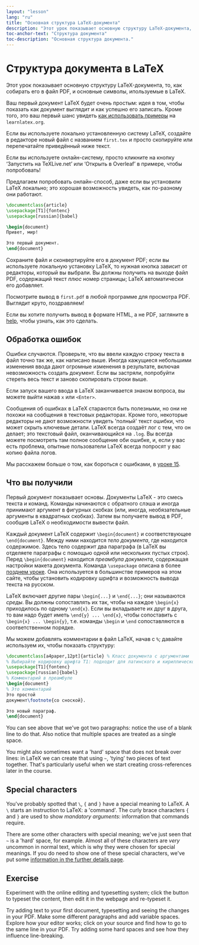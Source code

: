 ```yaml
---
layout: "lesson"
lang: "ru"
title: "Основная структура LaTeX-документа"
description: "Этот урок показывает основную структуру LaTeX-документа, то, как собирать его в файл PDF, и основные символы, ипользуемые в LaTeX."
toc-anchor-text: "Структура документа"
toc-description: "Основная структура документа."
---
```


# Структура документа в LaTeX

<span
  class="summary">Этот урок показывает основную структуру LaTeX-документа, то, как собирать его в файл PDF, и основные символы, ипользуемые в LaTeX.</span>

Ваш первый документ LaTeX будет очень простым: идея в том, чтобы показать
как документ выглядит и как успешно его записать. Кроме того, это ваш первый шанс
увидеть [как использовать примеры](help) на `learnlatex.org`.

Если вы используете локально установленную систему LaTeX, создайте в редакторе новый файл
с названием `first.tex` и просто скопируйте или перепечатайте приведённый ниже текст.

Если вы используете онлайн-систему, просто кликните на кнопку ‘Запустить на TeXLive.net’
или ‘Открыть в Overleaf’ в примере, чтобы попробовать!

<p
  class="hint">Предлагаем попробовать онлайн-способ, даже если вы установили LaTeX локально; это хорошая возможность увидеть, как по-разному они работают.</p>

```latex
\documentclass{article}
\usepackage[T1]{fontenc}
\usepackage[russian]{babel}

\begin{document}
Привет, мир! 

Это первый документ.
\end{document}
```

Сохраните файл и сконвертируйте его в документ PDF; если вы используете локальную
установку LaTeX, то нужная кнопка зависит от редакторы, который вы выбрали.
Вы должны получить на выходе файл PDF, содержащий текст _плюс_ номер
страницы; LaTeX автоматически его добавляет.

Посмотрите вывод в `first.pdf` в любой программе для просмотра PDF.
Выглядит круто, поздравляем!

Если вы хотите получить вывод в формате HTML, а не PDF, загляните в
[help](./help), чтобы узнать, как это сделать.

## Обработка ошибок

Ошибки случаются.
Проверьте, что вы ввели каждую строку текста в файл точно так же, как написано выше.
Иногда кажущиеся небольшими изменения ввода дают огромные изменения в
результате, включая невозможность создать документ.
Если вы застряли, попробуйти стереть весь текст и заново скопировать строки выше.

Если запуск вашего ввода в LaTeX заканчивается знаком вопроса, вы можете выйти
нажав `x` или `<Enter>`.

Сообщения об ошибках в LaTeX стараются быть полезными, но они не похожи на сообщения
в текстовых редакторах. Кроме того, некоторые редакторы не дают возможности увидеть 'полный' текст
ошибки, что может скрыть ключевые детали. LaTeX всегда создаёт лог с тем, что
он делает; это текстовый файл, оканчивающийся на `.log`. Вы всегда можете посмотреть там полное
сообщение оби ошибке, и, если у вас есть проблема, опытные пользователи LaTeX всегда попросят
у вас копию файла логов.

<p
  class="hint">Мы расскажем больше о том, как бороться с ошибками, в <a href="./lesson-15">уроке 15</a>.</p>

## Что вы получили

Первый документ показывает основы.
Документы LaTeX - это смесь текста и команд.
Команды начинаются с обратного слэша
и иногда принимают аргумент в фигурных скобках
(или, иногда, необязательные аргументы в квадратных скобках).
Затем вы получаете вывод в PDF, сообщив LaTeX о необходимости вывести файл.

Каждый документ LaTeX содержит `\begin{document}` и соответствующее
`\end{document}`.
Между ними находится *тело документа*, где находится содержимое.
Здесь тело содержит два параграфа (в LaTeX вы отделяете параграфы
с помощью одной или нескольких пустых строк).
Перед `\begin{document}` находится *преамбула документа*,
содержащая настройки макета документа.
Команда `\usepackage` описана в более [позднем уроке](lesson-06).
Она используется в большинстве примеров на этом сайте, чтобы установить кодировку
шрифта и возможность вывода текста на русском.

LaTeX включает другие пары `\begin{...}` и `\end{...}`; они
называются *среды*.
Вы должны сопоставлять их так, чтобы на каждое `\begin{x}` приходилось по одному `\end{x}`.
Если вы вкладываете их друг в друга, то вам надо будет иметь `\end{y} ... \end{x}`, чтобы
сопоставить с `\begin{x} ... \begin{y}`, т.е. команды `\begin` и `\end` сопоставляются в 
соответственном порядке.

Мы можем добавлять комментарии в файл LaTeX, начав с `%`; давайте используем
их, чтобы показать структуру:

```latex
\documentclass[a4paper,12pt]{article} % Класс документа с аргументами
% Выбирайте кодировку шрифта T1: подходит для латинского и кириллического алфавитов
\usepackage[T1]{fontenc}
\usepackage[russian]{babel}
% Комментарий в преамбуле
\begin{document}
% Это комментарий
Это простой
документ\footnote{со сноской}.

Это новый параграф.
\end{document}
```

You can see above that we've got two paragraphs: notice the use of a blank  line
to do that. Also notice that multiple spaces are treated as a single space.

You might also sometimes want a 'hard' space that does not break over lines: in
LaTeX we can create that using `~`, 'tying' two pieces of text together. That's
particularly useful when we start creating cross-references later in the course.

## Special characters

You've probably spotted that ``\``, `{` and `}` have a special meaning to LaTeX.
A ``\`` starts an instruction to LaTeX: a 'command'. The curly brace characters
 `{` and `}` are used to show _mandatory arguments_: information that commands
 require.

There are some other characters with special meaning; we've just seen that `~`
is a 'hard' space, for example. Almost all of these characters  are _very_
uncommon in normal text, which is why they were chosen for special meanings.
If you do need to show one of these special characters, we've put some
[information in the further details page](more-03).

## Exercise

Experiment with the online editing and typesetting system; click the
button to typeset the content, then edit it in the webpage and re-typeset it.

Try adding text to your first document, typesetting and seeing the changes in
your PDF. Make some different paragraphs and add variable spaces. Explore how
your editor works; click on your source and find how to go to the same line  in
your PDF. Try adding some hard spaces and see how they influence line-breaking.
